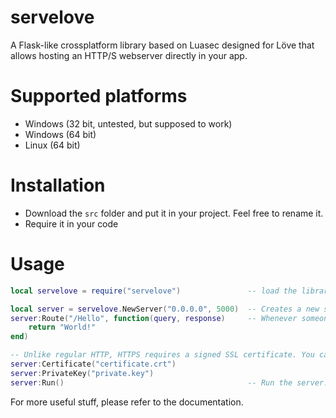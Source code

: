 # servelove
 
A Flask-like crossplatform library based on Luasec designed for Löve that allows hosting an HTTP/S webserver directly in your app.

# Supported platforms
* Windows (32 bit, untested, but supposed to work) 
* Windows (64 bit)
* Linux (64 bit)

# Installation
* Download the `src` folder and put it in your project. Feel free to rename it.
* Require it in your code

# Usage

```lua
local servelove = require("servelove")               -- load the library

local server = servelove.NewServer("0.0.0.0", 5000)  -- Creates a new server. Binds it to 0.0.0.0 (all available addresses). 5000 is the default port 
server:Route("/Hello", function(query, response)     -- Whenever someone visits /Hello, they get "World!" as a reply
    return "World!"
end)

-- Unlike regular HTTP, HTTPS requires a signed SSL certificate. You can get one for free for example at ZeroSSL or anywhere else 
server:Certificate("certificate.crt")
server:PrivateKey("private.key")                    
server:Run()                                         -- Run the server. This function will lock the thread!
```

For more useful stuff, please refer to the documentation.